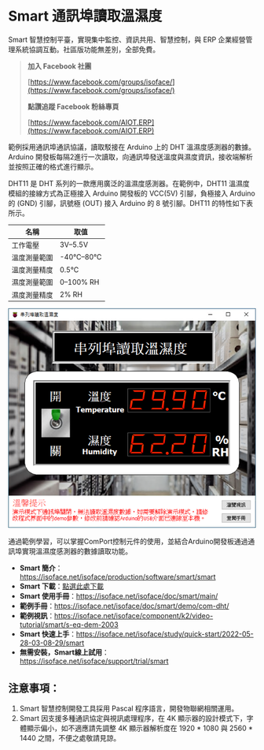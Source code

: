 # Smart 通訊埠讀取溫濕度

Smart 智慧控制平臺，實現集中監控、資訊共用、智慧控制，與 ERP 企業經營管理系統協調互動。社區版功能無差別，全部免費。

> **加入 Facebook 社團**
>
> [https://www.facebook.com/groups/isoface/](https://www.facebook.com/groups/isoface/)
> 
> **點讚追蹤 Facebook 粉絲專頁**
> 
> [https://www.facebook.com/AIOT.ERP](https://www.facebook.com/AIOT.ERP)

範例採用通訊埠通訊協議，讀取駁接在 Arduino 上的 DHT 溫濕度感測器的數據。 Arduino 開發板每隔2進行一次讀取，向通訊埠發送溫度與濕度資訊，接收端解析並按照正確的格式進行顯示。

DHT11 是 DHT 系列的一款應用廣泛的溫濕度感測器。在範例中，DHT11 溫濕度模組的接線方式為正極接入 Arduino 開發板的 VCC(5V) 引腳，負極接入 Arduino 的 (GND) 引腳，訊號極 (OUT) 接入 Arduino 的 8 號引腳。DHT11 的特性如下表所示。

|    名稱     |    取值     |
| ----------- | ----------- |
| 工作電壓     | 3V–5.5V     |
| 溫度測量範圍 | -40℃–80℃ |
| 溫度測量精度 | 0.5℃      |
| 濕度測量範圍 | 0–100% RH   |
| 濕度測量精度 | 2% RH       |

![](images/20220920170049.png)

通過範例學習，可以掌握ComPort控制元件的使用，並結合Arduino開發板通過通訊埠實現溫濕度感測器的數據讀取功能。

* **Smart 簡介**：https://isoface.net/isoface/production/software/smart/smart
* **Smart 下載**：[點選此處下載](https://github.com/isoface-iot/Smart/releases/latest)
* **Smart 使用手冊**：https://isoface.net/isoface/doc/smart/main/
* **範例手冊**：https://isoface.net/isoface/doc/smart/demo/com-dht/
* **範例視訊**：https://isoface.net/isoface/component/k2/video-tutorial/smart/s-eq-dem-2003
* **Smart 快速上手**：https://isoface.net/isoface/study/quick-start/2022-05-28-03-08-29/smart
* **無需安裝，Smart線上試用**：https://isoface.net/isoface/support/trial/smart

## 注意事項：
1. Smart 智慧控制開發工具採用 Pascal 程序語言，開發物聯網相關運用。
2. Smart 因支援多種通訊協定與視訊處理程序，在 4K 顯示器的設計模式下，字體顯示偏小，如不適應請先調整 4K 顯示器解析度在 1920 * 1080 與 2560 * 1440 之間，不便之處敬請見諒。